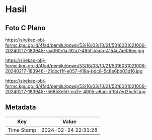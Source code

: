 # Hasil

## Foto C Plano

https://sirekap-obj-formc.kpu.go.id/4fad/pemilu/ppwp/53/16/03/10/21/5316031021006-20240217-183945--aa090c1a-92a7-485f-b5cb-4154c7ae06ee.jpg

https://sirekap-obj-formc.kpu.go.id/4fad/pemilu/ppwp/53/16/03/10/21/5316031021006-20240217-183946--21dbcf1f-e057-418a-bdc8-5c8e6bb03d16.jpg

https://sirekap-obj-formc.kpu.go.id/4fad/pemilu/ppwp/53/16/03/10/21/5316031021006-20240217-183945--56853e50-ea2e-4905-a6ad-df6d7ed2bc5f.jpg


## Metadata

| Key        | Value               |
| ---------- | ------------------- |
| Time Stamp | 2024-02-24 22:31:28 |



